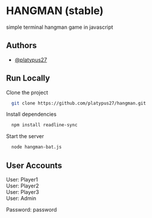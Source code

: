 
# HANGMAN (stable)

simple terminal hangman game in javascript


## Authors

- [@platypus27](https://www.github.com/platypus27)


## Run Locally

Clone the project

```bash
  git clone https://github.com/platypus27/hangman.git
```

Install dependencies

```bash
  npm install readline-sync
```

Start the server

```bash
  node hangman-bat.js
```


## User Accounts

User: Player1  
User: Player2  
User: Player3  
User: Admin  
    
Password: password
